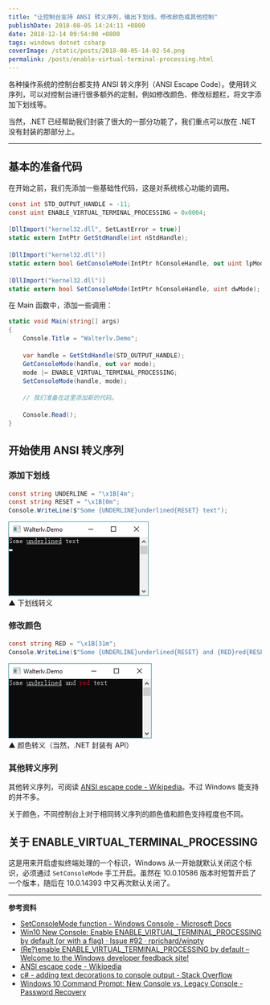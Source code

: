```yaml
---
title: "让控制台支持 ANSI 转义序列，输出下划线、修改颜色或其他控制"
publishDate: 2018-08-05 14:24:11 +0800
date: 2018-12-14 09:54:00 +0800
tags: windows dotnet csharp
coverImage: /static/posts/2018-08-05-14-02-54.png
permalink: /posts/enable-virtual-terminal-processing.html
---
```


各种操作系统的控制台都支持 ANSI 转义序列（ANSI Escape Code）。使用转义序列，可以对控制台进行很多额外的定制，例如修改颜色、修改标题栏，将文字添加下划线等。

当然，.NET 已经帮助我们封装了很大的一部分功能了，我们重点可以放在 .NET 没有封装的那部分上。

---

<div id="toc"></div>

## 基本的准备代码

在开始之前，我们先添加一些基础性代码，这是对系统核心功能的调用。

```csharp
const int STD_OUTPUT_HANDLE = -11;
const uint ENABLE_VIRTUAL_TERMINAL_PROCESSING = 0x0004;

[DllImport("kernel32.dll", SetLastError = true)]
static extern IntPtr GetStdHandle(int nStdHandle);

[DllImport("kernel32.dll")]
static extern bool GetConsoleMode(IntPtr hConsoleHandle, out uint lpMode);

[DllImport("kernel32.dll")]
static extern bool SetConsoleMode(IntPtr hConsoleHandle, uint dwMode);
```

在 Main 函数中，添加一些调用：

```csharp
static void Main(string[] args)
{
    Console.Title = "Walterlv.Demo";

    var handle = GetStdHandle(STD_OUTPUT_HANDLE);
    GetConsoleMode(handle, out var mode);
    mode |= ENABLE_VIRTUAL_TERMINAL_PROCESSING;
    SetConsoleMode(handle, mode);

    // 我们准备在这里添加新的代码。
    
    Console.Read();
}
```

## 开始使用 ANSI 转义序列

### 添加下划线

```csharp
const string UNDERLINE = "\x1B[4m";
const string RESET = "\x1B[0m";
Console.WriteLine($"Some {UNDERLINE}underlined{RESET} text");
```

![下划线转义](/static/posts/2018-08-05-14-02-54.png)  
▲ 下划线转义

### 修改颜色

```csharp
const string RED = "\x1B[31m";
Console.WriteLine($"Some {UNDERLINE}underlined{RESET} and {RED}red{RESET} text");
```

![颜色转义](/static/posts/2018-08-05-14-09-53.png)  
▲ 颜色转义（当然，.NET 封装有 API）

### 其他转义序列

其他转义序列，可阅读 [ANSI escape code - Wikipedia](https://en.wikipedia.org/wiki/ANSI_escape_code)。不过 Windows 能支持的并不多。

关于颜色，不同控制台上对于相同转义序列的颜色值和颜色支持程度也不同。

## 关于 ENABLE_VIRTUAL_TERMINAL_PROCESSING

这是用来开启虚拟终端处理的一个标识，Windows 从一开始就默认关闭这个标识，必须通过 `SetConsoleMode` 手工开启。虽然在 10.0.10586 版本时短暂开启了一个版本，随后在 10.0.14393 中又再次默认关闭了。

---

**参考资料**

- [SetConsoleMode function - Windows Console - Microsoft Docs](https://docs.microsoft.com/en-us/windows/console/setconsolemode?wt.mc_id=MVP)
- [Win10 New Console: Enable ENABLE_VIRTUAL_TERMINAL_PROCESSING by default (or with a flag) · Issue #92 · rprichard/winpty](https://github.com/rprichard/winpty/issues/92)
- [(Re?)enable ENABLE_VIRTUAL_TERMINAL_PROCESSING by default – Welcome to the Windows developer feedback site!](https://wpdev.uservoice.com/forums/266908-command-prompt-console-windows-subsystem-for-l/suggestions/15617610--re-enable-enable-virtual-terminal-processing-by)
- [ANSI escape code - Wikipedia](https://en.wikipedia.org/wiki/ANSI_escape_code)
- [c# - adding text decorations to console output - Stack Overflow](https://stackoverflow.com/q/5237666/6233938)
- [Windows 10 Command Prompt: New Console vs. Legacy Console - Password Recovery](https://www.top-password.com/blog/windows-10-command-prompt-new-console-vs-legacy-console/)


